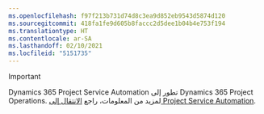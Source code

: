 ```yaml
---
ms.openlocfilehash: f97f213b731d74d8c3ea9d852eb9543d5874d120
ms.sourcegitcommit: 418fa1fe9d605b8faccc2d5dee1b04b4e753f194
ms.translationtype: HT
ms.contentlocale: ar-SA
ms.lasthandoff: 02/10/2021
ms.locfileid: "5151735"
---
```

> [!IMPORTANT]
> Dynamics 365 Project Service Automation تطور إلى Dynamics 365 Project Operations. لمزيد من المعلومات، راجع [الانتقال إلى Project Service Automation](https://dynamics.microsoft.com/en-us/project-service-automation/overview/).
